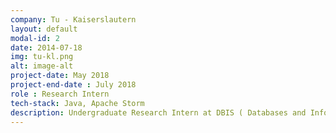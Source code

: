 ```yaml
---
company: Tu - Kaiserslautern
layout: default
modal-id: 2
date: 2014-07-18
img: tu-kl.png
alt: image-alt
project-date: May 2018
project-end-date : July 2018
role : Research Intern
tech-stack: Java, Apache Storm
description: Undergraduate Research Intern at DBIS ( Databases and Information Systems Group ). Under guidance of Professor Sebastian Michel, formulated the problem of multiattribute similarity join of JSON documents received from multiple data streams. Developed a new partitioning algorithm; performed experiments using Apache Storm on cluster of machines
---
```

